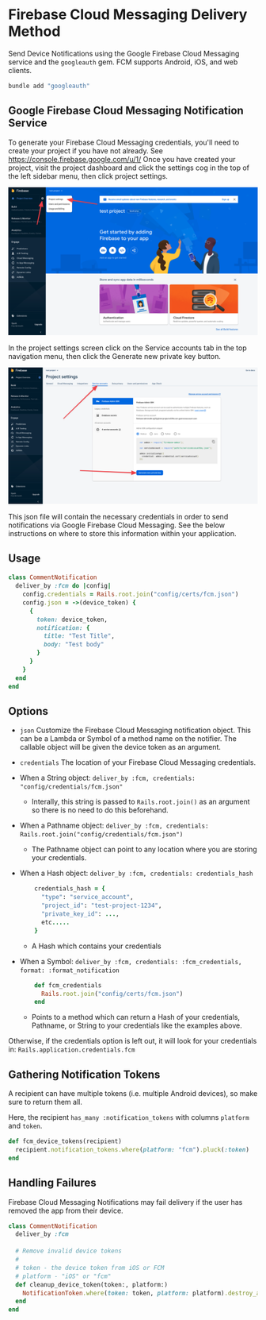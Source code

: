 # Firebase Cloud Messaging Delivery Method

Send Device Notifications using the Google Firebase Cloud Messaging service and the `googleauth` gem. FCM supports Android, iOS, and web clients.

```bash
bundle add "googleauth"
```

## Google Firebase Cloud Messaging Notification Service

To generate your Firebase Cloud Messaging credentials, you'll need to create your project if you have not already. See https://console.firebase.google.com/u/1/
Once you have created your project, visit the project dashboard and click the settings cog in the top of the left sidebar menu, then click project settings.

![Firebase Console](../images/fcm-project-settings.png)

In the project settings screen click on the Service accounts tab in the top navigation menu, then click the Generate new private key button.

![Service accounts](../images/fcm-credentials-json.png)

This json file will contain the necessary credentials in order to send notifications via Google Firebase Cloud Messaging.
See the below instructions on where to store this information within your application.

## Usage

```ruby
class CommentNotification
  deliver_by :fcm do |config|
    config.credentials = Rails.root.join("config/certs/fcm.json")
    config.json = ->(device_token) {
      {
        token: device_token,
        notification: {
          title: "Test Title",
          body: "Test body"
        }
      }
    }
  end
end
```

## Options

* `json`
  Customize the Firebase Cloud Messaging notification object. This can be a Lambda or Symbol of a method name on the notifier. The callable object will be given the device token as an argument.

* `credentials`
The location of your Firebase Cloud Messaging credentials.
- When a String object: `deliver_by :fcm, credentials: "config/credentials/fcm.json"`
  * Interally, this string is passed to `Rails.root.join()` as an argument so there is no need to do this beforehand.
- When a Pathname object: `deliver_by :fcm, credentials: Rails.root.join("config/credentials/fcm.json")`
   * The Pathname object can point to any location where you are storing your credentials.
- When a Hash object: `deliver_by :fcm, credentials: credentials_hash`
    ```ruby
        credentials_hash = {
          "type": "service_account",
          "project_id": "test-project-1234",
          "private_key_id": ...,
          etc.....
        }
    ```

  * A Hash which contains your credentials
- When a Symbol: `deliver_by :fcm, credentials: :fcm_credentials, format: :format_notification`
    ```ruby
        def fcm_credentials
          Rails.root.join("config/certs/fcm.json")
        end
    ```

  * Points to a method which can return a Hash of your credentials, Pathname, or String to your credentials like the examples above.

Otherwise, if the credentials option is left out, it will look for your credentials in: `Rails.application.credentials.fcm`

## Gathering Notification Tokens

A recipient can have multiple tokens (i.e. multiple Android devices), so make sure to return them all.

Here, the recipient `has_many :notification_tokens` with columns `platform` and `token`.

```ruby
def fcm_device_tokens(recipient)
  recipient.notification_tokens.where(platform: "fcm").pluck(:token)
end
```

## Handling Failures

Firebase Cloud Messaging Notifications may fail delivery if the user has removed the app from their device.

```ruby
class CommentNotification
  deliver_by :fcm

  # Remove invalid device tokens
  #
  # token - the device token from iOS or FCM
  # platform - "iOS" or "fcm"
  def cleanup_device_token(token:, platform:)
    NotificationToken.where(token: token, platform: platform).destroy_all
  end
end
```
